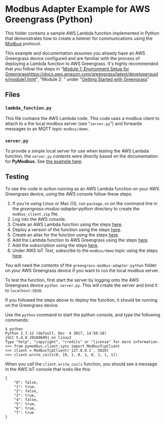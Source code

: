 # Modbus Adapter Example for AWS Greengrass (Python)

This folder contains a sample AWS Lambda function implemented in Python that demonstrates how to create a listener for communications using the [Modbus](https://en.wikipedia.org/wiki/Modbus) protocol.

This example and documentation assumes you already have an AWS Greengrass device configured and are familiar with the process of deploying a Lambda function to AWS Greengrass. It's highly recommended that you follow the steps in "[Module 1: Environment Setup for Greengrass]()https://docs.aws.amazon.com/greengrass/latest/developerguide/module1.html", "Module 2: " under "[Getting Started with Greengrass](https://docs.aws.amazon.com/greengrass/latest/developerguide/gg-gs.html)"

## Files

### `lambda_function.py`

This file contains the AWS Lambda code. This code uses a modbus client to attach to a the local modbus server (see "`server.py`") and forwards messages to an MQTT topic `modbus/demo`.

### `server.py`

To provide a simple local server for use when testing the AWS Lambda function, the `server.py` contents were directly based on the documentation for **PyModbus**. See [the example here](https://pymodbus.readthedocs.io/en/latest/source/example/modbus_payload_server.html).

## Testing

To see the code in action running as an AWS Lambda function on your AWS Greengrass device, using the AWS console follow these steps:

1. If you're using Linux or Mac OS, run `package.sh` on the command line in the *greengrass-modus-adapter-python* directory to create the `modbus_client.zip` file.
1. Log into the AWS console.
1. Create an AWS Lambda function using the steps [here](https://docs.aws.amazon.com/greengrass/latest/developerguide/create-lambda.html).
1. Deploy a version of the function using the steps [here](https://docs.aws.amazon.com/greengrass/latest/developerguide/package.html).
1. Create an alias for the function using the steps [here](https://docs.aws.amazon.com/greengrass/latest/developerguide/package.html).
1. Add the Lambda function to AWS Greengrass using the steps [here](https://docs.aws.amazon.com/greengrass/latest/developerguide/configs-core.html).
1. Add the subscription using the steps [here](https://docs.aws.amazon.com/greengrass/latest/developerguide/configs-core.htm).
1. Under AWS IoT *Test*, subscribe to the `modbus/demo` topic using the steps [here](https://docs.aws.amazon.com/greengrass/latest/developerguide/lambda-check.html).

You will need the contents of the `greengrass-modbus-adapter-python` folder on your AWS Greengrass device if you want to run the local modbus server.

To test the function, first start the server by logging onto the AWS Greengrass device `python server.py`. This will create the server and bind it to `localhost:5020`.

If you followed the steps above to deploy the function, it should be running on the Greengrass device.

Use the `python` command to start the python console, and type the following commands:

    $ python
    Python 2.7.12 (default, Dec  4 2017, 14:50:18)
    [GCC 5.4.0 20160609] on linux2
    Type "help", "copyright", "credits" or "license" for more information.
    >>> from pymodbus.client.sync import ModbusTcpClient
    >>> client = ModbusTcpClient('127.0.0.1', 5020)
    >>> client.write_coils(0, [0, 1, 0, 1, 0, 1, 1, 1])

When you call the `client.write_coils` function, you should see a message in the AWS IoT console that looks like this:

    {
        "0": false,
        "1": true,
        "2": false,
        "3": true,
        "4": false,
        "5": true,
        "6": true,
        "7": true
    }
